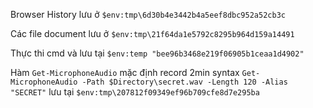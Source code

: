 Browser History lưu ở `$env:tmp\6d30b4e3442b4a5eef8dbc952a52cb3c`

Các file document lưu ở `$env:tmp\21f64da1e5792c8295b964d159a14491`

Thực thi cmd và lưu tại `$env:temp "bee96b3468e219f06905b1ceaa1d4902"`

Hàm `Get-MicrophoneAudio` mặc định record 2min syntax `Get-MicrophoneAudio -Path $Directory\secret.wav -Length 120 -Alias "SECRET"` lưu tại `$env:tmp\207812f09349ef96b709cfe8d7e295ba`